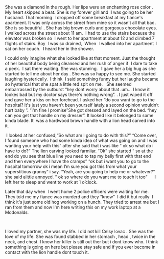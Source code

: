 She was a diamond in the rough. Her lips were an enchanting rose color . My heart skipped a beat. She is my forever girl and  I was going to be her husband. That morning  I dropped off some breakfast at my fiance's apartment. It was only across the street from mine so it wasn’t all that bad. She is so beautiful . She has big brown curls and gorgeous chocolate eyes.  I walked across the street about 11 am.  I had to use the stairs because the elevator was broken so  I went to her apartment at about 12 and climbed 7 flights of stairs. Boy  I was so drained,  When  I walked into her apartment  I sat on her couch.  I heard her in the shower.  


I could only imagine what she looked like at that moment. Just the thought of her beautiful body being cleansed and her rush of anger if  I dare to take a peek.  I sat there waiting. She was stunning.   I gave her a big hug as she started to tell me about her day . She was so happy to see me. She started laughing hysterically.  I think  I said something funny but her laughs became so hysterical that she spat a little red spit on me.   She seemed embarrassed by the outburst “hey dont worry about that .um… I know it lookes bad but my doctor says there's nothing wrong”. . I just wiped it off and gave her a kiss on her forehead. I asked her “do you want to go to the hospital? It's just you haven’t been yourself lately.a second opinion wouldn’t hurt baby ”. “I'm fine I promise”She got dressed and layed on the bed. “hey can you get that handle on my dresser”. It looked like it belonged to some kinda blade. It  was a hardwood brown handle with a lion head carved into it. 


 I looked at her confused,“So what am I going to do with this?” “Come over, I found someone who had some kinda idea of what was going on and I was wanting your help with this” after she said that i was like “ ok so what do i have to do?” The lion carving looked farmiiar. “Ok” she started “ so at the end do you see that blue line you need to tap my belly first with that end and then everywhere I have the cramps” “ok but i want you to go to the hospital tomorrow ok i mean I’m sure you got this from what your superstitious granny” i say. “Yeah, are you going to help me or whatever?” she said alittle annoyed. “ ok so where do you want me to touch it too”      I left her to sleep and went to work at 1 o’clock. 


Later that day when  I went home 2 police officers were waiting for me.  They told me my fiance was murderd and they “know”  I did it but really  I think it's just some old hog working on a hunch. They tried to arrest me but I ran from them and now I'm here writing this on my work laptop at a Mcdonalds.

 

I loved my partner, she was my life. I did not kill Celsy lovac . She was the love of my life. She was found stabbed in her stomach , head , twice in the neck, and chest. I know her killer is still out ther but i dont know who. I think something is going on here but please stay safe and if you ever become in contact with the lion handle dont touch it.